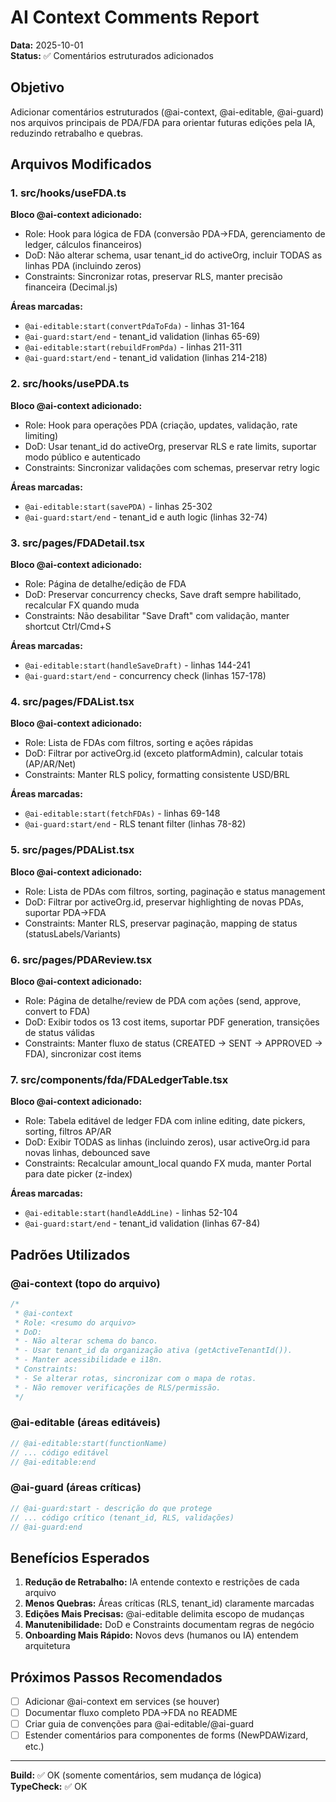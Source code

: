 # AI Context Comments Report

**Data:** 2025-10-01  
**Status:** ✅ Comentários estruturados adicionados

## Objetivo

Adicionar comentários estruturados (@ai-context, @ai-editable, @ai-guard) nos arquivos principais de PDA/FDA para orientar futuras edições pela IA, reduzindo retrabalho e quebras.

## Arquivos Modificados

### 1. src/hooks/useFDA.ts
**Bloco @ai-context adicionado:**
- Role: Hook para lógica de FDA (conversão PDA→FDA, gerenciamento de ledger, cálculos financeiros)
- DoD: Não alterar schema, usar tenant_id do activeOrg, incluir TODAS as linhas PDA (incluindo zeros)
- Constraints: Sincronizar rotas, preservar RLS, manter precisão financeira (Decimal.js)

**Áreas marcadas:**
- `@ai-editable:start(convertPdaToFda)` - linhas 31-164
- `@ai-guard:start/end` - tenant_id validation (linhas 65-69)
- `@ai-editable:start(rebuildFromPda)` - linhas 211-311
- `@ai-guard:start/end` - tenant_id validation (linhas 214-218)

### 2. src/hooks/usePDA.ts
**Bloco @ai-context adicionado:**
- Role: Hook para operações PDA (criação, updates, validação, rate limiting)
- DoD: Usar tenant_id do activeOrg, preservar RLS e rate limits, suportar modo público e autenticado
- Constraints: Sincronizar validações com schemas, preservar retry logic

**Áreas marcadas:**
- `@ai-editable:start(savePDA)` - linhas 25-302
- `@ai-guard:start/end` - tenant_id e auth logic (linhas 32-74)

### 3. src/pages/FDADetail.tsx
**Bloco @ai-context adicionado:**
- Role: Página de detalhe/edição de FDA
- DoD: Preservar concurrency checks, Save draft sempre habilitado, recalcular FX quando muda
- Constraints: Não desabilitar "Save Draft" com validação, manter shortcut Ctrl/Cmd+S

**Áreas marcadas:**
- `@ai-editable:start(handleSaveDraft)` - linhas 144-241
- `@ai-guard:start/end` - concurrency check (linhas 157-178)

### 4. src/pages/FDAList.tsx
**Bloco @ai-context adicionado:**
- Role: Lista de FDAs com filtros, sorting e ações rápidas
- DoD: Filtrar por activeOrg.id (exceto platformAdmin), calcular totais (AP/AR/Net)
- Constraints: Manter RLS policy, formatting consistente USD/BRL

**Áreas marcadas:**
- `@ai-editable:start(fetchFDAs)` - linhas 69-148
- `@ai-guard:start/end` - RLS tenant filter (linhas 78-82)

### 5. src/pages/PDAList.tsx
**Bloco @ai-context adicionado:**
- Role: Lista de PDAs com filtros, sorting, paginação e status management
- DoD: Filtrar por activeOrg.id, preservar highlighting de novas PDAs, suportar PDA→FDA
- Constraints: Manter RLS, preservar paginação, mapping de status (statusLabels/Variants)

### 6. src/pages/PDAReview.tsx
**Bloco @ai-context adicionado:**
- Role: Página de detalhe/review de PDA com ações (send, approve, convert to FDA)
- DoD: Exibir todos os 13 cost items, suportar PDF generation, transições de status válidas
- Constraints: Manter fluxo de status (CREATED → SENT → APPROVED → FDA), sincronizar cost items

### 7. src/components/fda/FDALedgerTable.tsx
**Bloco @ai-context adicionado:**
- Role: Tabela editável de ledger FDA com inline editing, date pickers, sorting, filtros AP/AR
- DoD: Exibir TODAS as linhas (incluindo zeros), usar activeOrg.id para novas linhas, debounced save
- Constraints: Recalcular amount_local quando FX muda, manter Portal para date picker (z-index)

**Áreas marcadas:**
- `@ai-editable:start(handleAddLine)` - linhas 52-104
- `@ai-guard:start/end` - tenant_id validation (linhas 67-84)

## Padrões Utilizados

### @ai-context (topo do arquivo)
```typescript
/*
 * @ai-context
 * Role: <resumo do arquivo>
 * DoD:
 * - Não alterar schema do banco.
 * - Usar tenant_id da organização ativa (getActiveTenantId()).
 * - Manter acessibilidade e i18n.
 * Constraints:
 * - Se alterar rotas, sincronizar com o mapa de rotas.
 * - Não remover verificações de RLS/permissão.
 */
```

### @ai-editable (áreas editáveis)
```typescript
// @ai-editable:start(functionName)
// ... código editável
// @ai-editable:end
```

### @ai-guard (áreas críticas)
```typescript
// @ai-guard:start - descrição do que protege
// ... código crítico (tenant_id, RLS, validações)
// @ai-guard:end
```

## Benefícios Esperados

1. **Redução de Retrabalho:** IA entende contexto e restrições de cada arquivo
2. **Menos Quebras:** Áreas críticas (RLS, tenant_id) claramente marcadas
3. **Edições Mais Precisas:** @ai-editable delimita escopo de mudanças
4. **Manutenibilidade:** DoD e Constraints documentam regras de negócio
5. **Onboarding Mais Rápido:** Novos devs (humanos ou IA) entendem arquitetura

## Próximos Passos Recomendados

- [ ] Adicionar @ai-context em services (se houver)
- [ ] Documentar fluxo completo PDA→FDA no README
- [ ] Criar guia de convenções para @ai-editable/@ai-guard
- [ ] Estender comentários para componentes de forms (NewPDAWizard, etc.)

---

**Build:** ✅ OK (somente comentários, sem mudança de lógica)  
**TypeCheck:** ✅ OK
